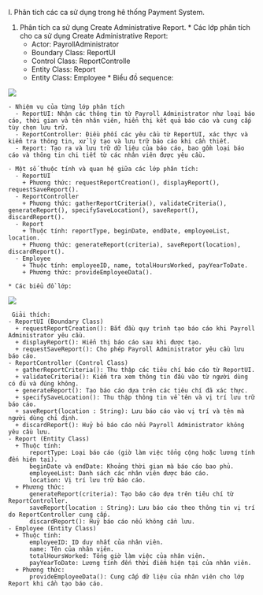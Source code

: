 I. Phân tích các ca sử dụng trong hê thống Payment System.
  1. Phân tích ca sử dụng Create Administrative Report.
    * Các lớp phân tích cho ca sử dụng Create Administrative Report:
      - Actor: PayrollAdministrator
      - Boundary Class: ReportUI
      - Control Class: ReportControlle
      - Entity Class: Report
      - Entity Class: Employee
    * Biểu đồ sequence:

![](https://www.planttext.com/api/plantuml/png/Z9D1JiCm44NtFeMNxQ8NO86Ae4ALG495i1_YQHdXscKygPIpiU18N04xSTAaj2LUMChel__7O-VdwtiU15ZAhLNXWvnc7r118Pxr4rJihRqnMt8KX24MrPildG6kz0ftdkLbgMwzawZBXVnbaTN22KahLEgKdPvTTqRwIZD-bXWaEp62a7UJgUeadVmG4x4Do3joIv4W4tHKJzdHaTc39GE2V_HwTZea0x6X5ORIYW8h-ZKLTUkXT5mNKpVeC1uScyAaoE2qHvxBvxfqdmtCPFfFMZrGGs5deSfn3L9lgVbds6DxEpglyPUKw87lePsp5nLsMD2wIkY3BzhR7S9d9XSESJQZn-JboQLGCogjFxb4HSsQUDjl5sr0VKUX03R78xnu3DCmWy6XCwesNBhwaUauyaSAWTncxDFgjxnWzXoja-qyRkdN_WK00F__0m00)


    - Nhiệm vụ của từng lớp phân tích
      - ReportUI: Nhận các thông tin từ Payroll Administrator như loại báo cáo, thời gian và tên nhân viên, hiển thị kết quả báo cáo và cung cấp tùy chọn lưu trữ.
      - ReportController: Điều phối các yêu cầu từ ReportUI, xác thực và kiểm tra thông tin, xử lý tạo và lưu trữ báo cáo khi cần thiết.
      - Report: Tạo ra và lưu trữ dữ liệu của báo cáo, bao gồm loại báo cáo và thông tin chi tiết từ các nhân viên được yêu cầu.
    
    - Một số thuộc tính và quan hệ giữa các lớp phân tích:
      - ReportUI
        + Phương thức: requestReportCreation(), displayReport(), requestSaveReport().
      - ReportController
        + Phương thức: gatherReportCriteria(), validateCriteria(), generateReport(), specifySaveLocation(), saveReport(), discardReport().
      - Report
        + Thuộc tính: reportType, beginDate, endDate, employeeList, location.
        + Phương thức: generateReport(criteria), saveReport(location), discardReport().
      - Employee
        + Thuộc tính: employeeID, name, totalHoursWorked, payYearToDate.
        + Phương thức: provideEmployeeData().
        
    * Các biểu đồ lớp:

   ![](https://www.planttext.com/api/plantuml/png/h5FBRi8m4BpdAtni3_m0gX0IL2eIfq9LzRZ42rWuNdUzYHHL_R8U-adzXJhWX4Uek3GN9plZdV5a_VFrFGu2B6LXix0pJZ45p78B8QXdzCJoCbCVcTe_ZEyb1ZdK9umWXjpTlHggYenE96s2jr0VI9TWwh202Yy9dzcPx8ISC5cBtCblGBR8hReHP0EN0XLOeq7m35yHsRO7EkI8dwWVNXCUFEPcNJS6vvHVFM0uchU94WaBOUCs_InoO7tZgEc0WvXEyxciFNOD4xB2ZN7Jw3i2pPBAwFILOk4jrOXp4oGYpVBmc6gZnEaPlnvFdbBin_H_6RJMkXHQ_xDfv1edgUoWwCKY962VgEJmIhn37N5DvSgsKNYetn1uIIcb4r0fprGPZQr-fC2PlMxy1uDHVoY7gWmOibxzI8wKlBaZ61GulO_i3tuNmL2jKV9jt15d6DIQgSYoSVpBpVNy1G00__y30000)


     Giải thích:
    - ReportUI (Boundary Class)
      + requestReportCreation(): Bắt đầu quy trình tạo báo cáo khi Payroll Administrator yêu cầu.
      + displayReport(): Hiển thị báo cáo sau khi được tạo.
      + requestSaveReport(): Cho phép Payroll Administrator yêu cầu lưu báo cáo.
    - ReportController (Control Class)
      + gatherReportCriteria(): Thu thập các tiêu chí báo cáo từ ReportUI.
      + validateCriteria(): Kiểm tra xem thông tin đầu vào từ người dùng có đủ và đúng không.
      + generateReport(): Tạo báo cáo dựa trên các tiêu chí đã xác thực.
      + specifySaveLocation(): Thu thập thông tin về tên và vị trí lưu trữ báo cáo.
      + saveReport(location : String): Lưu báo cáo vào vị trí và tên mà người dùng chỉ định.
      + discardReport(): Huỷ bỏ báo cáo nếu Payroll Administrator không yêu cầu lưu.
    - Report (Entity Class)
      + Thuộc tính:
          reportType: Loại báo cáo (giờ làm việc tổng cộng hoặc lương tính đến hiện tại).
          beginDate và endDate: Khoảng thời gian mà báo cáo bao phủ.
          employeeList: Danh sách các nhân viên được báo cáo.
          location: Vị trí lưu trữ báo cáo.
      + Phương thức:
          generateReport(criteria): Tạo báo cáo dựa trên tiêu chí từ ReportController.
          saveReport(location : String): Lưu báo cáo theo thông tin vị trí do ReportController cung cấp.
          discardReport(): Huỷ báo cáo nếu không cần lưu.
    - Employee (Entity Class)
      + Thuộc tính:
          employeeID: ID duy nhất của nhân viên.
          name: Tên của nhân viên.
          totalHoursWorked: Tổng giờ làm việc của nhân viên.
          payYearToDate: Lương tính đến thời điểm hiện tại của nhân viên.
      + Phương thức:
          provideEmployeeData(): Cung cấp dữ liệu của nhân viên cho lớp Report khi cần tạo báo cáo.


